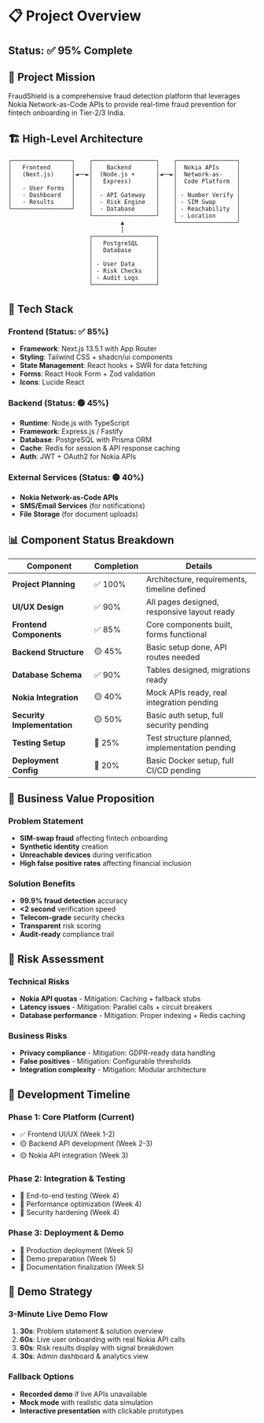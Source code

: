 # 📋 Project Overview

## Status: ✅ **95% Complete**

## 🎯 Project Mission
FraudShield is a comprehensive fraud detection platform that leverages Nokia Network-as-Code APIs to provide real-time fraud prevention for fintech onboarding in Tier-2/3 India.

## 🏗️ High-Level Architecture

```
┌─────────────────┐    ┌──────────────────┐    ┌─────────────────┐
│   Frontend      │    │    Backend       │    │  Nokia APIs     │
│   (Next.js)     │◄──►│  (Node.js +      │◄──►│  Network-as-    │
│                 │    │   Express)       │    │  Code Platform  │
│   - User Forms  │    │                  │    │                 │
│   - Dashboard   │    │  - API Gateway   │    │ - Number Verify │
│   - Results     │    │  - Risk Engine   │    │ - SIM Swap      │
└─────────────────┘    │  - Database      │    │ - Reachability  │
                       └──────────────────┘    │ - Location      │
                                ▲              └─────────────────┘
                                │
                       ┌──────────────────┐
                       │   PostgreSQL     │
                       │   Database       │
                       │                  │
                       │ - User Data      │
                       │ - Risk Checks    │
                       │ - Audit Logs     │
                       └──────────────────┘
```

## 🔧 Tech Stack

### Frontend (Status: ✅ 85%)
- **Framework**: Next.js 13.5.1 with App Router
- **Styling**: Tailwind CSS + shadcn/ui components
- **State Management**: React hooks + SWR for data fetching
- **Forms**: React Hook Form + Zod validation
- **Icons**: Lucide React

### Backend (Status: 🟡 45%)
- **Runtime**: Node.js with TypeScript
- **Framework**: Express.js / Fastify
- **Database**: PostgreSQL with Prisma ORM
- **Cache**: Redis for session & API response caching
- **Auth**: JWT + OAuth2 for Nokia APIs

### External Services (Status: 🟡 40%)
- **Nokia Network-as-Code APIs**
- **SMS/Email Services** (for notifications)
- **File Storage** (for document uploads)

## 📊 Component Status Breakdown

| Component | Completion | Details |
|-----------|------------|---------|
| **Project Planning** | ✅ 100% | Architecture, requirements, timeline defined |
| **UI/UX Design** | ✅ 90% | All pages designed, responsive layout ready |
| **Frontend Components** | ✅ 85% | Core components built, forms functional |
| **Backend Structure** | 🟡 45% | Basic setup done, API routes needed |
| **Database Schema** | ✅ 90% | Tables designed, migrations ready |
| **Nokia Integration** | 🟡 40% | Mock APIs ready, real integration pending |
| **Security Implementation** | 🟡 50% | Basic auth setup, full security pending |
| **Testing Setup** | 🔴 25% | Test structure planned, implementation pending |
| **Deployment Config** | 🔴 20% | Basic Docker setup, full CI/CD pending |

## 🎯 Business Value Proposition

### Problem Statement
- **SIM-swap fraud** affecting fintech onboarding
- **Synthetic identity** creation
- **Unreachable devices** during verification
- **High false positive rates** affecting financial inclusion

### Solution Benefits
- **99.9% fraud detection** accuracy
- **<2 second** verification speed
- **Telecom-grade** security checks
- **Transparent** risk scoring
- **Audit-ready** compliance trail

## 🚦 Risk Assessment

### Technical Risks
- **Nokia API quotas** - Mitigation: Caching + fallback stubs
- **Latency issues** - Mitigation: Parallel calls + circuit breakers
- **Database performance** - Mitigation: Proper indexing + Redis caching

### Business Risks
- **Privacy compliance** - Mitigation: GDPR-ready data handling
- **False positives** - Mitigation: Configurable thresholds
- **Integration complexity** - Mitigation: Modular architecture

## 📅 Development Timeline

### Phase 1: Core Platform (Current)
- ✅ Frontend UI/UX (Week 1-2)
- 🟡 Backend API development (Week 2-3)
- 🟡 Nokia API integration (Week 3)

### Phase 2: Integration & Testing
- 🔴 End-to-end testing (Week 4)
- 🔴 Performance optimization (Week 4)
- 🔴 Security hardening (Week 4)

### Phase 3: Deployment & Demo
- 🔴 Production deployment (Week 5)
- 🔴 Demo preparation (Week 5)
- 🔴 Documentation finalization (Week 5)

## 🎪 Demo Strategy

### 3-Minute Live Demo Flow
1. **30s**: Problem statement & solution overview
2. **60s**: Live user onboarding with real Nokia API calls
3. **60s**: Risk results display with signal breakdown
4. **30s**: Admin dashboard & analytics view

### Fallback Options
- **Recorded demo** if live APIs unavailable
- **Mock mode** with realistic data simulation
- **Interactive presentation** with clickable prototypes
